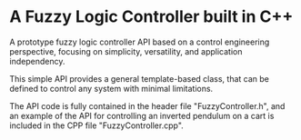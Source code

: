 # A Fuzzy Logic Controller built in C++

A prototype fuzzy logic controller API based on a control engineering perspective, focusing on simplicity, versatility, and application independency.

This simple API provides a general template-based class, that can be defined to control any system with minimal limitations.

The API code is fully contained in the header file "FuzzyController.h", and an example of the API for controlling an inverted pendulum on a cart is included in the CPP file "FuzzyController.cpp".
